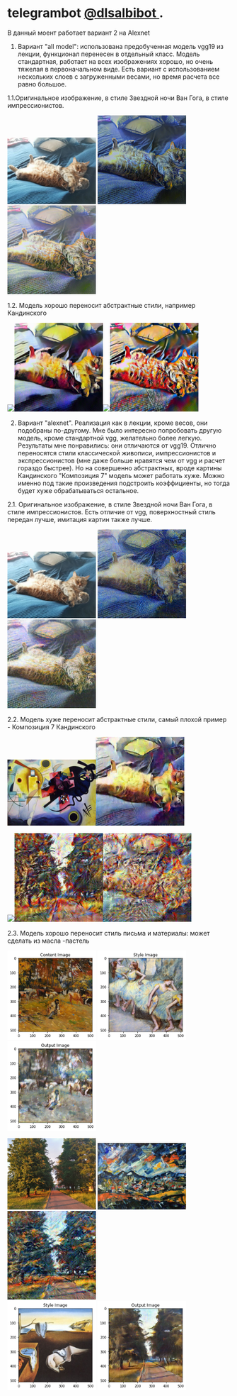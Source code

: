 # telegrambot  <a href= "https://t.me/dlsalbibot">@dlsalbibot </a>. 

В данный моент работает вариант 2 на Alexnet



1. Вариант "all model": использована предобученная модель vgg19 из лекции, функционал перенесен  в отдельный класс. Модель стандартная, работает на всех изображениях хорошо, но очень тяжелая в первоначальном виде. Есть вариант с использованием нескольких слоев с загруженными весами, но время расчета все равно большое.

1.1.Оригинальное изображение, в стиле Звездной ночи Ван Гога, в стиле импрессионистов.
<div align="left">
<img src="https://github.com/albinail/telegrambot/blob/master/all%20model/output/cat.JPG" width="200" float= "left"  > <img src="https://github.com/albinail/telegrambot/blob/master/all%20model/output/vgg_cat_van.png" width="200" float= "left" ><img src="https://github.com/albinail/telegrambot/blob/master/all%20model/output/vgg_impr_cat.png" width="200" float= "left" >

</div>

1.2.  Модель хорошо переносит абстрактные стили, например Кандинского
<div align="left">
<img src="https://avatars.mds.yandex.net/get-pdb/902733/b754c609-3527-415c-a115-9f1a2665035a/s1200?webp=false" width="200" float= "left"  ><img src="https://github.com/albinail/telegrambot/blob/master/all%20model/output/vgg_all_cat_kand.png" width="200" float= "left"  ><img src="https://upload.wikimedia.org/wikipedia/commons/b/b4/Vassily_Kandinsky%2C_1913_-_Composition_7.jpg" width="200" float= "left"  ><img src="https://github.com/albinail/telegrambot/blob/master/all%20model/output/vgg_all_cat_kand1913.png" width="200" float= "left"  >
  
</div>

2. Вариант "alexnet". Реализация как в лекции, кроме весов, они подобраны по-другому. Мне было интересно попробовать другую модель, кроме стандартной vgg, желательно более легкую. Результаты мне понравились: они отличаются от vgg19. Отлично переносятся стили классической живописи, импрессионистов и экспрессионистов (мне даже больше нравятся чем от vgg  и расчет гораздо быстрее). Но на совершенно абстрактных, вроде картины Кандинского "Композиция 7" модель может работать хуже. Можно именно под такие произведения подстроить коэффициенты, но тогда будет хуже обрабатываться остальное.

2.1. Оригинальное изображение, в стиле Звездной ночи Ван Гога, в стиле импрессионистов. Есть отличие от vgg, поверхностный стиль передан лучше, имитация картин также лучше.

<div align="left">

<img src="https://github.com/albinail/telegrambot/blob/master/all%20model/output/cat.JPG" width="200" float= "left"  > <img src="https://github.com/albinail/telegrambot/blob/master/alexnet/examples/cat_van.png" width="200" float= "left" ><img src="https://github.com/albinail/telegrambot/blob/master/alexnet/examples/impr_cat.jpg" width="200" float= "left" >
</div>

2.2. Модель хуже переносит абстрактные стили, самый плохой пример - Композиция 7 Кандинского
<div align="left">
<img src="https://github.com/albinail/telegrambot/blob/master/alexnet/examples/kand.jpg" width="200" float= "left"  ><img src="https://github.com/albinail/telegrambot/blob/master/alexnet/examples/kand_cat.jpg" width="200" float= "left"  >

<img src="https://upload.wikimedia.org/wikipedia/commons/b/b4/Vassily_Kandinsky%2C_1913_-_Composition_7.jpg" width="200" float= "left"  ><img src="https://github.com/albinail/telegrambot/blob/master/alexnet/examples/Kand7_wood.jpg" width="200" float= "left"  ><img src="https://github.com/albinail/telegrambot/blob/master/alexnet/examples/Kand7_cat.jpg" width="200" float= "left"  >
</div>

2.3. Модель хорошо переносит стиль письма и материалы: может сделать из масла -пастель

<div align="left">

<img src="https://github.com/albinail/telegrambot/blob/master/alexnet/examples/nalb.png" width="200" float= "left"  > <img src="https://github.com/albinail/telegrambot/blob/master/alexnet/examples/dega_ist.png" width="200" float= "left" ><img src="https://github.com/albinail/telegrambot/blob/master/alexnet/examples/nalb_dega.png" width="200" float= "left" >
</div>

<div align="left">

<img src="https://github.com/albinail/telegrambot/blob/master/alexnet/examples/wood.JPG" width="200" float= "left" > 
<img src="https://github.com/albinail/telegrambot/blob/master/alexnet/examples/Expressionism-Hubert-Roestenburg-Alpenzicht-Buching-Halblech-L.jpg" width="200" float= "left"  ><img src="https://github.com/albinail/telegrambot/blob/master/alexnet/examples/Expressionism_wood.jpg" width="200" float= "left" >
</div>
<div align="left">

<img src="https://github.com/albinail/telegrambot/blob/master/alexnet/examples/dali.png" width="200" float= "left" >
<img src="https://github.com/albinail/telegrambot/blob/master/alexnet/examples/dali_style.png" width="200" float= "left" >

</div>
